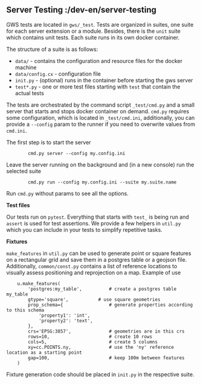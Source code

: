 ## Server Testing :/dev-en/server-testing

GWS tests are located in ``gws/_test``. Tests are organized in suites, one suite for each server extension or a module. Besides, there is the ``unit`` suite which contains unit tests. Each suite runs in its own docker container.

The structure of a suite is as follows:

- ``data/`` - contains the configuration and resource files for the docker machine
- ``data/config.cx`` - configuration file
- ``init.py`` - (optional) runs in the container before starting the gws server
- ``test*.py`` - one or more test files starting with ``test`` that contain the actual tests

The tests are orchestrated by the command script ``_test/cmd.py`` and a small server that starts and stops docker container on demand. ``cmd.py`` requires some configuration, which is located in ``_test/cmd.ini``, additionally, you can provide a ``--config`` param to the runner if you need to overwrite values from ``cmd.ini``.

The first step is to start the server

```
        cmd.py server --config my.config.ini
```

Leave the server running on the background and (in a new console) run the selected suite

```
        cmd.py run --config my.config.ini --suite my.suite.name
```

Run ``cmd.py`` without params to see all the options.

**Test files**

Our tests run on ``pytest``. Everything that starts with ``test_`` is being run and ``assert`` is used for test assertions. We provide a few helpers in ``util.py`` which you can include in your tests to simplify repetitive tasks.

**Fixtures**

``make_features`` in ``util.py`` can be used to generate point or square features on a rectangular grid and save them in a postgres table or a geojson file. Additionally, ``common/const.py`` contains a list of reference locations to visually assess positioning and reprojection on a map. Example of use

```
    u.make_features(
        'postgres:my_table',          # create a postgres table my_table
        gtype='square',           # use square geometries
        prop_schema={                 # generate properties according to this schema
            'property1': 'int',
            'property2': 'text',
        },
        crs='EPSG:3857',              # geometries are in this crs
        rows=10,                      # create 10 rows
        cols=5,                       # create 5 columns
        xy=cc.POINTS.ny,              # use the 'ny' reference location as a starting point
        gap=100,                      # keep 100m between features
    )
```

Fixture generation code should be placed in ``init.py`` in the respective suite.
